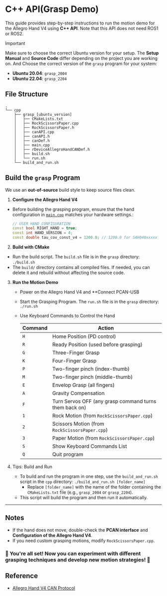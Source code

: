 # C++ API(Grasp Demo)

This guide provides step-by-step instructions to run the motion demo for the Allegro Hand V4 using **C++ API**. Note that this API does not need ROS1 or ROS2.

> [!IMPORTANT]
> Make sure to choose the correct Ubuntu version for your setup. The **Setup Manual** and **Source Code** differ depending on the project you are working on.
> And Choose the correct version of the `grasp` program for your system:
> - **Ubuntu 20.04**: `grasp_2004`
> - **Ubuntu 22.04**: `grasp_2204`

## File Structure


```
.
└── cpp
    ├── grasp_[ubuntu_version]
    │   ├── CMakeLists.txt
    │   ├── RockScissorsPaper.cpp
    │   ├── RockScissorsPaper.h
    │   ├── canAPI.cpp
    │   ├── canAPI.h
    │   ├── canDef.h
    │   ├── main.cpp
    │   ├── rDeviceAllegroHandCANDef.h
    │   ├── build.sh
    │   └── run.sh
    └── build_and_run.sh
```

## Build the `grasp` Program

We use an **out-of-source** build style to keep source files clean.

1. **Configure the Allegro Hand V4**

- Before building the grasping program, ensure that the hand configuration in [`main.cpp`](./grasp/main.cpp) matches your hardware settings.:
  ```cpp
  // USER HAND CONFIGURATION
  const bool RIGHT_HAND = true;
  const int HAND_VERSION = 4;
  const double tau_cov_const_v4 = 1200.0; // 1200.0 for SAH040xxxxx
  ```

2. **Build with CMake**

  - Run the build script. The `build.sh` file is in the `grasp` directory: `./build.sh`
  - The `build/` directory contains all compiled files. If needed, you can delete it and rebuild without affecting the source code.

3. **Run the Motion Demo**

   - Power on the Allegro Hand V4 and **Connect PCAN-USB

   - Start the Grasping Program. The `run.sh` file is in the `grasp` directory: `./run.sh`

   - Use Keyboard Commands to Control the Hand

     | Command | Action |
     |---------|--------|
     | `H` | Home Position (PD control) |
     | `R` | Ready Position (used before grasping) |
     | `G` | Three-Finger Grasp |
     | `K` | Four-Finger Grasp |
     | `P` | Two-finger pinch (index-thumb) |
     | `M` | Two-finger pinch (middle-thumb) |
     | `E` | Envelop Grasp (all fingers) |
     | `A` | Gravity Compensation |
     | `F` | Turn Servos OFF (any grasp command turns them back on) |
     | `1` | Rock Motion (from `RockScissorsPaper.cpp`) |
     | `2` | Scissors Motion (from `RockScissorsPaper.cpp`) |
     | `3` | Paper Motion (from `RockScissorsPaper.cpp`) |
     | `S` | Show Keyboard Commands List |
     | `Q` | Quit program |

4. Tips: Build and Run

   - To build and run the program in one step, use the `build_and_run.sh` script in the `cpp` directory: `./build_and_run.sh [folder_name]`
     - Replace `[folder_name]` with the name of the folder containing the `CMakeLists.txt` file (e.g., `grasp_2004` or `grasp_2204`).
   - This script will build the program and then run it automatically.

---

## Notes

- If the hand does not move, double-check the **PCAN interface** and **Configuration of the Allegro Hand V4**.
- If you need custom grasping motions, modify `RockScissorsPaper.cpp`.

### 🎯 You're all set! Now you can experiment with different grasping techniques and develop new motion strategies! 🚀


## Reference
- [Allegro Hand V4 CAN Protocol](https://www.allegrohand.com/v4-main/can-protocol-1)



